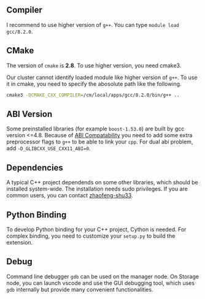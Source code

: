 ## Compiler

I recommend to use higher version of `g++`. You can type `module load gcc/8.2.0`.

## CMake

The version of `cmake` is **2.8**. To use higher version, you need cmake3.

Our cluster cannot identify loaded module like higher version of `g++`. To use
it in cmake, you need to specify the abosolute path like the following.
```bash
cmake3 -DCMAKE_CXX_COMPILER=/cm/local/apps/gcc/8.2.0/bin/g++ ..
```
## ABI Version

Some preinstalled libraries (for example `boost-1.53.0`) are built by gcc version <=4.8. Because of [ABI Compatability](https://gcc.gnu.org/onlinedocs/gcc-5.2.0/libstdc++/manual/manual/using_dual_abi.html) you need to add some extra preprocessor flags to `g++` to be able to link your `cpp`. For dual abi problem, add `-D_GLIBCXX_USE_CXX11_ABI=0`.

## Dependencies

A typical C++ project dependends on some other libraries, which should be
installed system-wide. The installation needs sudo privileges. If you are
common users, you can contact [zhaofeng-shu33](https://github.com/zhaofeng-shu33).

## Python Binding

To develop Python binding for your C++ project, Cython is needed. For complex binding, you need to customize your `setup.py` to build the extension.

## Debug
Command line debugger `gdb` can be used on the manager node. On Storage node, you can launch vscode and use the GUI debugging tool, which uses `gdb` internally but provide many convenient functionalities. 